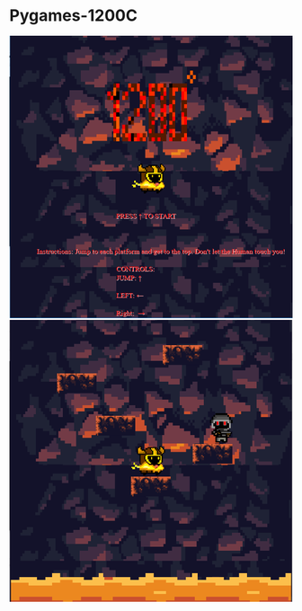 # Pygames-1200C
<img src = "https://github.com/Jimbothy/Pygames-1200C/blob/master/capture%20of%20title%20screen.PNG">
<img src = "https://github.com/Jimbothy/Pygames-1200C/blob/master/Capture%20of%20game.PNG">

